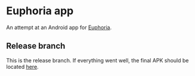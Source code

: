 # Euphoria app

An attempt at an Android app for [Euphoria](https://euphoria.io).

## Release branch

This is the release branch. If everything went well, the final APK should be
located [here](app/release/app-release.apk).

